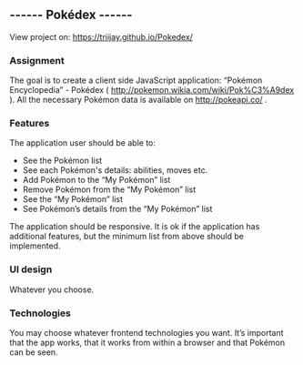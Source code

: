  ## ------ Pokédex ------ ##
 
 View project on: https://triijay.github.io/Pokedex/
 
### Assignment 
The goal is to create a client side JavaScript application: “Pokémon Encyclopedia” - Pokédex
( http://pokemon.wikia.com/wiki/Pok%C3%A9dex ).
All the necessary Pokémon data is available on http://pokeapi.co/ .


### Features
The application user should be able to:
- See the Pokémon list
- See each Pokémon's details: abilities, moves etc.
- Add Pokémon to the “My Pokémon” list
- Remove Pokémon from the “My Pokémon” list
- See the “My Pokémon” list
- See Pokémon’s details from the “My Pokémon” list

The application should be responsive.
It is ok if the application has additional features, but the minimum list from above should be
implemented.


### UI design
Whatever you choose.


### Technologies
You may choose whatever frontend technologies you want. It’s important that the app works,
that it works from within a browser and that Pokémon can be seen.
